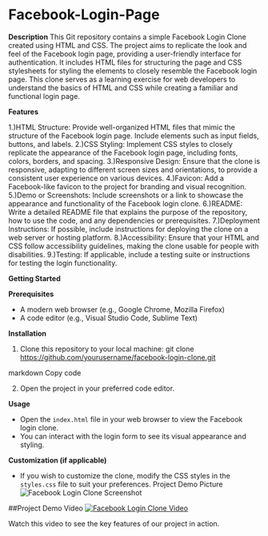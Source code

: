# Facebook-Login-Page


**Description**
This Git repository contains a simple Facebook Login Clone created using HTML and CSS. The project aims to replicate the look and feel of the Facebook login page, providing a user-friendly interface for authentication. It includes HTML files for structuring the page and CSS stylesheets for styling the elements to closely resemble the Facebook login page. This clone serves as a learning exercise for web developers to understand the basics of HTML and CSS while creating a familiar and functional login page.



**Features**

1.)HTML Structure: Provide well-organized HTML files that mimic the structure of the Facebook login page. Include elements such as input fields, buttons, and labels.
2.)CSS Styling: Implement CSS styles to closely replicate the appearance of the Facebook login page, including fonts, colors, borders, and spacing.
3.)Responsive Design: Ensure that the clone is responsive, adapting to different screen sizes and orientations, to provide a consistent user experience on various devices.
4.)Favicon: Add a Facebook-like favicon to the project for branding and visual recognition.
5.)Demo or Screenshots: Include screenshots or a link to showcase the appearance and functionality of the Facebook login clone.
6.)README: Write a detailed README file that explains the purpose of the repository, how to use the code, and any dependencies or prerequisites.
7.)Deployment Instructions: If possible, include instructions for deploying the clone on a web server or hosting platform.
8.)Accessibility: Ensure that your HTML and CSS follow accessibility guidelines, making the clone usable for people with disabilities.
9.)Testing: If applicable, include a testing suite or instructions for testing the login functionality.

**Getting Started**

**Prerequisites**
- A modern web browser (e.g., Google Chrome, Mozilla Firefox)
- A code editor (e.g., Visual Studio Code, Sublime Text)

**Installation**
1. Clone this repository to your local machine:
git clone https://github.com/yourusername/facebook-login-clone.git

markdown
Copy code

2. Open the project in your preferred code editor.

**Usage**
- Open the `index.html` file in your web browser to view the Facebook login clone.
- You can interact with the login form to see its visual appearance and styling.

**Customization (if applicable)**
- If you wish to customize the clone, modify the CSS styles in the `styles.css` file to suit your preferences.
Project Demo Picture
![Facebook Login Clone Screenshot](https://drive.google.com/uc?export=download&id=1p8Q2v0jQidnocT4eBz3Ux8P3Nvr45smS)

##Project Demo Video
[![Facebook Login Clone Video](https://drive.google.com/file/d/1KKtymRnz36sivwsJifNF_gMyZ0DyDwed/preview)](https://drive.google.com/file/d/1KKtymRnz36sivwsJifNF_gMyZ0DyDwed/preview)


Watch this video to see the key features of our project in action.
